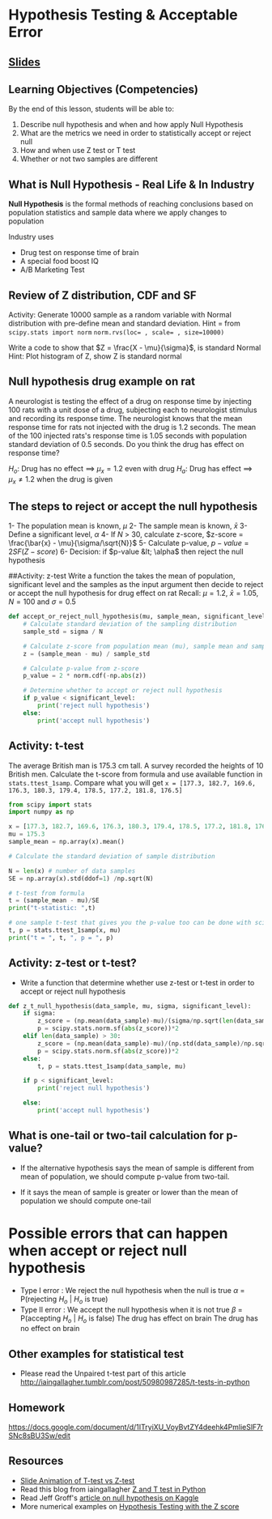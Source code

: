 # Hypothesis Testing & Acceptable Error

## [Slides](../Notebooks/HypothesisTesting.ipynb)

## Learning Objectives (Competencies)
By the end of this lesson, students will be able to:
1. Describe null hypothesis and when and how apply Null Hypothesis
2. What are the metrics we need in order to statistically accept or reject null  
3. How and when use Z test or T test
4. Whether or not two samples are different

## What is Null Hypothesis - Real Life & In Industry

**Null Hypothesis** is the formal methods of reaching conclusions based on population statistics and sample data where
we apply changes to population

Industry uses
* Drug test on response time of brain
* A special food boost IQ
* A/B Marketing Test

## Review of Z distribution, CDF and SF

Activity: Generate 10000 sample as a random variable with Normal distribution with pre-define mean and standard deviation.
Hint = from `scipy.stats import norm`
   `norm.rvs(loc= , scale= , size=10000)`

Write a code to show that $Z = \frac{X - \mu}{\sigma}$, is standard Normal
Hint: Plot histogram of Z, show Z is standard normal

## Null hypothesis drug example on rat

A neurologist is testing the effect of a drug on response time by injecting 100 rats with a unit dose of a drug, subjecting each to neurologist stimulus and recording its response time. The neurologist knows that the mean response time for rats not injected with the drug is 1.2 seconds. The mean of the 100 injected rats's response time is 1.05 seconds with population standard deviation of 0.5 seconds. Do you think the drug has effect on response time?

$H_o :$ Drug has no effect ==> $\mu_x = 1.2$ even with drug
$H_a :$ Drug has effect ==> $\mu_x \neq 1.2$ when the drug is given

## The steps to reject or accept the null hypothesis
1- The population mean is known, $\mu$
2- The sample mean is known, $\bar{x}$
3- Define a significant level, $\alpha$
4- If $N$ > 30, calculate z-score, $z-score = \frac{\bar{x} - \mu}{\sigma/\sqrt{N}}$
5- Calculate p-value, $p-value = 2SF(Z-score)$
6- Decision: if $p-value &lt; \alpha$ then reject the null hypothesis

##Activity: z-test
Write a function the takes the mean of population, significant level and the samples as the input argument
then decide to reject or accept the null hypothesis for drug effect on rat
Recall: $\mu = 1.2$, $\bar{x} = 1.05$, $N = 100$ and $\sigma = 0.5$

```Python
def accept_or_reject_null_hypothesis(mu, sample_mean, significant_level, N):
    # Calculate standard deviation of the sampling distribution
    sample_std = sigma / N

    # Calculate z-score from population mean (mu), sample mean and sample std
    z = (sample_mean - mu) / sample_std

    # Calculate p-value from z-score
    p_value = 2 * norm.cdf(-np.abs(z))

    # Determine whether to accept or reject null hypothesis
    if p_value < significant_level:
        print('reject null hypothesis')
    else:
        print('accept null hypothesis')
```

## Activity: t-test
The average British man is 175.3 cm tall. A survey recorded the heights of 10 British men. Calculate the t-score from formula and use available function in `stats.ttest_1samp`. Compare what you will get
`x = [177.3, 182.7, 169.6, 176.3, 180.3, 179.4, 178.5, 177.2, 181.8, 176.5]`

```Python
from scipy import stats
import numpy as np

x = [177.3, 182.7, 169.6, 176.3, 180.3, 179.4, 178.5, 177.2, 181.8, 176.5]
mu = 175.3
sample_mean = np.array(x).mean()

# Calculate the standard deviation of sample distribution

N = len(x) # number of data samples
SE = np.array(x).std(ddof=1) /np.sqrt(N)

# t-test from formula
t = (sample_mean - mu)/SE
print("t-statistic: ",t)

# one sample t-test that gives you the p-value too can be done with scipy as follows:
t, p = stats.ttest_1samp(x, mu)
print("t = ", t, ", p = ", p)
```

## Activity: z-test or t-test?
- Write a function that determine whether use z-test or t-test in order to accept or reject null hypothesis

```Python
def z_t_null_hypothesis(data_sample, mu, sigma, significant_level):
    if sigma:
        z_score = (np.mean(data_sample)-mu)/(sigma/np.sqrt(len(data_sample)))
        p = scipy.stats.norm.sf(abs(z_score))*2
    elif len(data_sample) > 30:
        z_score = (np.mean(data_sample)-mu)/(np.std(data_sample)/np.sqrt(len(data_sample)))
        p = scipy.stats.norm.sf(abs(z_score))*2
    else:
        t, p = stats.ttest_1samp(data_sample, mu)

    if p < significant_level:
        print('reject null hypothesis')

    else:
        print('accept null hypothesis')
```
## What is one-tail or two-tail calculation for p-value?
- If the alternative hypothesis says the mean of sample is different from mean of population, we should compute p-value from two-tail.

- If it says the mean of sample is greater or lower than the mean of population we should compute one-tail

# Possible errors that can happen when accept or reject null hypothesis

- Type I error : We reject the null hypothesis when the null is true
$\alpha$ = P(rejecting $H_o$  $|$  $H_o$ is true)
- Type II error : We accept the null hypothesis when it is not true
$\beta$ = P(accepting $H_o$ $|$ $H_o$ is false)
The drug has effect on brain
The drug has no effect on brain

## Other examples for statistical test
- Please read the Unpaired t-test part of this article
http://iaingallagher.tumblr.com/post/50980987285/t-tests-in-python

## Homework
https://docs.google.com/document/d/1ITryiXU_VoyBvtZY4deehk4PmlieSlF7rSNc8sBU3Sw/edit

## Resources
- [Slide Animation of T-test vs Z-test](https://docs.google.com/presentation/d/1BQibGlrpX71JU0jBU0C7zJJr6S_4WQeFzO7PBmnxf8g/edit?usp=sharing)
-  Read this blog from iaingallagher [Z and T test in Python](http://iaingallagher.tumblr.com/post/50980987285/t-tests-in-python)
- Read Jeff Groff's [article on null hypothesis on Kaggle](https://www.kaggle.com/jgroff/unit-3-hypothesis-testing)
- More numerical examples on [Hypothesis Testing with the Z score](http://jukebox.esc13.net/untdeveloper/RM/Stats_Module_4/mobile_pages/Stats_Module_48.html)
